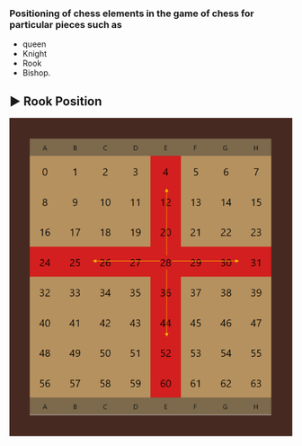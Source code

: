 ### Positioning of chess elements in the game of chess for particular pieces such as 
* queen 
* Knight 
* Rook 
* Bishop.

## ▶️ Rook Position
![Rook Position](https://github.com/shivamnarware/Chess_game_Positioning/blob/main/Rooks_Position.PNG)
